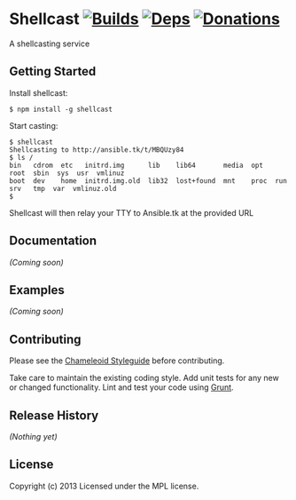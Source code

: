 Shellcast [![Builds][]][travis] [![Deps][]][gemnasium] [![Donations][]][gittip]
=========
A shellcasting service

[Builds]: http://img.shields.io/travis-ci/chameleoid/shellcast.png "Build Status"
[travis]: https://travis-ci.org/chameleoid/shellcast
[Deps]: https://gemnasium.com/chameleoid/shellcast.png "Dependency Status"
[gemnasium]: https://gemnasium.com/chameleoid/shellcast
[Donations]: http://img.shields.io/gittip/chameleoid.png
[gittip]: https://www.gittip.com/chameleoid/


## Getting Started

Install shellcast:
```
$ npm install -g shellcast
```

Start casting:
```
$ shellcast
Shellcasting to http://ansible.tk/t/MBQUzy84
$ ls /
bin   cdrom  etc   initrd.img      lib    lib64       media  opt   root  sbin  sys  usr  vmlinuz
boot  dev    home  initrd.img.old  lib32  lost+found  mnt    proc  run   srv   tmp  var  vmlinuz.old
$
```

Shellcast will then relay your TTY to Ansible.tk at the provided URL


## Documentation
_(Coming soon)_


## Examples
_(Coming soon)_


## Contributing
Please see the [Chameleoid Styleguide][] before contributing.

Take care to maintain the existing coding style.  Add unit tests for any new or
changed functionality.  Lint and test your code using [Grunt][].

[Chameleoid Styleguide]: https://github.com/chameleoid/style
[Grunt]: http://gruntjs.com/


## Release History
_(Nothing yet)_


## License
Copyright (c) 2013
Licensed under the MPL license.
